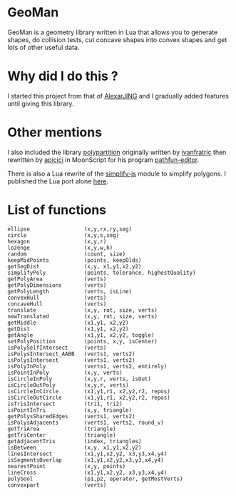 
# GeoMan

GeoMan is a geometry library written in Lua that allows you to generate shapes, do collision tests, cut concave shapes into convex shapes and get lots of other useful data.

# Why did I do this ?

I started this project from that of [AlexarJING](https://github.com/AlexarJING/polygon/) and I gradually added features until giving this library.

# Other mentions

I also included the library [polypartition](https://github.com/ivanfratric/polypartition) originally written by [ivanfratric](https://github.com/ivanfratric) then rewritten by [apicici](https://github.com/apicici) in MoonScript for his program [pathfun-editor](https://github.com/apicici/pathfun-editor).

There is also a Lua rewrite of the [simplify-js](https://github.com/mourner/simplify-js) module to simplify polygons. I published the Lua port alone [here](https://github.com/Bigfoot71/simplify-lua).

# List of functions

    ellipse                 (x,y,rx,ry,seg)
    circle                  (x,y,s,seg)
    hexagon	                (x,y,r)
    lozenge                 (x,y,w,h)
    random                  (count, size)
    keepMidPoints           (points, keepOlds)
    getSegDist              (x,y, x1,y1,x2,y2)
    simplifyPoly            (points, tolerance, highestQuality)
    getPolyArea    	        (verts)
    getPolyDimensions       (verts)
    getPolyLength           (verts, isLine)
    convexHull              (verts)
    concaveHull             (verts)
    translate   	        (x,y, rot, size, verts)
    newTranslated           (x,y, rot, size, verts)
    getMiddle               (x1,y1, x2,y2)
    getDist                 (x1,y1, x2,y2)
    getAngle                (x1,y1, x2,y2, toggle)
    setPolyPosition         (points, x,y, isCenter)
    isPolySelfIntersect     (verts)
    isPolysIntersect_AABB   (verts1, verts2)
    isPolysIntersect        (verts1, verts2)
    isPolyInPoly            (verts1, verts2, entirely)
    isPointInPoly           (x,y, verts)
    isCircleInPoly          (x,y,r, verts, isOut)
    isCircleOutPoly         (x,y,r, verts)
    isCircleInCircle        (x1,y1,r1, x2,y2,r2, repos)
    isCircleOutCircle       (x1,y1,r1, x2,y2,r2, repos)
    isTrisIntersect         (tri1, tri2)
    isPointInTri            (x,y, triangle)
    getPolysSharedEdges     (verts1, verts2)
    isPolysAdjacents        (verts1, verts2, round_v)
    getTriArea              (triangle)
    getTriCenter            (triangle)
    getAdjacentTris         (index, triangles)
    isBetween               (x,y, x1,y1,x2,y2)
    linesIntersect          (x1,y1,x2,y2, x3,y3,x4,y4)
    isSegmentsOverlap       (x1,y1,x2,y2,x3,y3,x4,y4)
    nearestPoint            (x,y, points)
    lineCross               (x1,y1,x2,y2, x3,y3,x4,y4)
    polybool                (p1,p2, operator, getMostVerts)
    convexpart              (verts)
